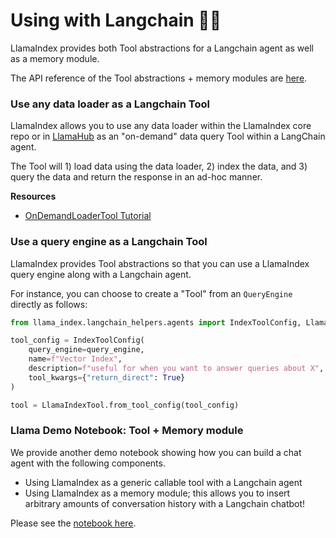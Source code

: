 # Using with Langchain 🦜🔗

LlamaIndex provides both Tool abstractions for a Langchain agent as well as a memory module.

The API reference of the Tool abstractions + memory modules are [here](/api_reference/langchain_integrations/base.rst).

### Use any data loader as a Langchain Tool

LlamaIndex allows you to use any data loader within the LlamaIndex core repo or in [LlamaHub](https://llamahub.ai/) as an "on-demand" data query Tool within a LangChain agent.

The Tool will 1) load data using the data loader, 2) index the data, and 3) query the data and return the response in an ad-hoc manner.

**Resources**

- [OnDemandLoaderTool Tutorial](/examples/tools/OnDemandLoaderTool.ipynb)

### Use a query engine as a Langchain Tool

LlamaIndex provides Tool abstractions so that you can use a LlamaIndex query engine along with a Langchain agent.

For instance, you can choose to create a "Tool" from an `QueryEngine` directly as follows:

```python
from llama_index.langchain_helpers.agents import IndexToolConfig, LlamaIndexTool

tool_config = IndexToolConfig(
    query_engine=query_engine,
    name=f"Vector Index",
    description=f"useful for when you want to answer queries about X",
    tool_kwargs={"return_direct": True}
)

tool = LlamaIndexTool.from_tool_config(tool_config)

```

### Llama Demo Notebook: Tool + Memory module

We provide another demo notebook showing how you can build a chat agent with the following components.

- Using LlamaIndex as a generic callable tool with a Langchain agent
- Using LlamaIndex as a memory module; this allows you to insert arbitrary amounts of conversation history with a Langchain chatbot!

Please see the [notebook here](https://github.com/jerryjliu/llama_index/blob/main/examples/langchain_demo/LangchainDemo.ipynb).
